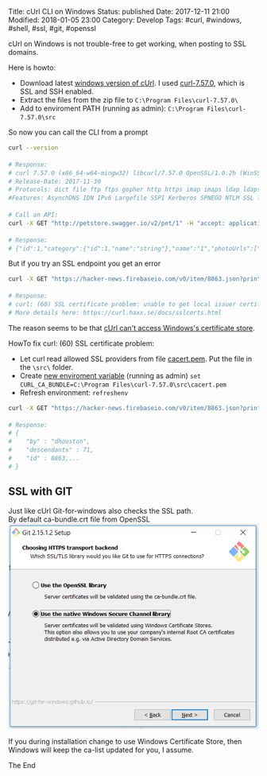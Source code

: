 Title: cUrl CLI on Windows
Status: published
Date: 2017-12-11 21:00
Modified: 2018-01-05 23:00
Category: Develop
Tags: #curl, #windows, #shell, #ssl, #git, #openssl

cUrl on Windows is not trouble-free to get working, when posting to SSL domains.

Here is howto:

* Download latest [windows version of cUrl](https://curl.haxx.se/dlwiz/?type=bin&os=Win64&flav=-&ver=*&cpu=x86_64). I used [curl-7.57.0](https://dl.uxnr.de/build/curl/curl_winssl_msys2_mingw64_stc/curl-7.57.0/curl-7.57.0.zip), which is SSL and SSH enabled.
* Extract the files from the zip file to `C:\Program Files\curl-7.57.0\`
* Add to enviroment PATH (running as admin): `C:\Program Files\curl-7.57.0\src`

So now you can call the CLI from a prompt

```bash
curl --version

# Response:
# curl 7.57.0 (x86_64-w64-mingw32) libcurl/7.57.0 OpenSSL/1.0.2h (WinSSL) zlib/1.2.8 WinIDN libssh2/1.7.0_DEV
# Release-Date: 2017-11-30
# Protocols: dict file ftp ftps gopher http https imap imaps ldap ldaps pop3 pop3s rtsp scp sftp smtp smtps telnet tftp
#Features: AsynchDNS IDN IPv6 Largefile SSPI Kerberos SPNEGO NTLM SSL libz TLS-SRP HTTPS-proxy MultiSSL

# Call an API:
curl -X GET "http://petstore.swagger.io/v2/pet/1" -H "accept: application/json"

# Response:
# {"id":1,"category":{"id":1,"name":"string"},"name":"1","photoUrls":["string"],"tags":[{"id":1,"name":"string"}],"status":"1"}
```

But if you try an SSL endpoint you get an error

```bash
curl -X GET "https://hacker-news.firebaseio.com/v0/item/8863.json?print=pretty"

# Response:
# curl: (60) SSL certificate problem: unable to get local issuer certificate
# More details here: https://curl.haxx.se/docs/sslcerts.html
```

The reason seems to be that [cUrl can't access Windows's certificate store](https://laracasts.com/discuss/channels/general-discussion/curl-error-60-ssl-certificate-problem-unable-to-get-local-issuer-certificate/replies/95548).

HowTo fix curl: (60) SSL certificate problem:

* Let curl read allowed SSL providers from file [cacert.pem](https://curl.haxx.se/docs/caextract.html). Put the file in the `\src\` folder.
* Create [new enviroment variable](https://curl.haxx.se/docs/sslcerts.html) (running as admin) `set CURL_CA_BUNDLE=C:\Program Files\curl-7.57.0\src\cacert.pem`
* Refresh environment: `refreshenv`

```bash
curl -X GET "https://hacker-news.firebaseio.com/v0/item/8863.json?print=pretty"

# Response:
# {
#    "by" : "dhouston",
#    "descendants" : 71,
#    "id" : 8863,...
# }
```

## SSL with GIT

Just like cUrl Git-for-windows also checks the SSL path.  
By default ca-bundle.crt file from OpenSSL  
![GitInstall-SSL](img/2017/2017-12-11-GitInstall1.PNG)

If you during installation change to use Windows Certificate Store, then Windows will keep the ca-list updated for you, I assume.

The End
